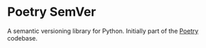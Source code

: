 # Poetry SemVer

A semantic versioning library for Python. Initially part of the [Poetry](https://github.com/python-poetry/poetry) codebase.
